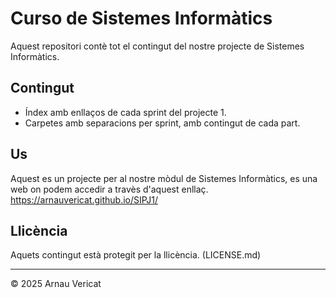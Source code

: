 # Curso de Sistemes Informàtics

Aquest repositori contè tot el contingut del nostre projecte de Sistemes Informàtics.

## Contingut

- Índex amb enllaços de cada sprint del projecte 1.
- Carpetes amb separacions per sprint, amb contingut de cada part.

## Us
Aquest es un projecte per al nostre mòdul de Sistemes Informàtics, es una web on podem accedir a travès d'aquest enllaç.
https://arnauvericat.github.io/SIPJ1/

## Llicència

Aquets contingut està protegit per la llicència. (LICENSE.md)


---

© 2025 Arnau Vericat

